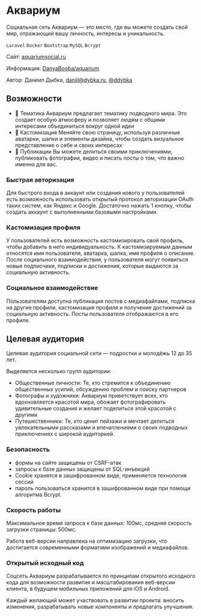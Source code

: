 # Аквариум

Социальная сеть Аквариум — это место, где вы можете создать свой мир, отражающий вашу личность, интересы и уникальность.

`Laravel` `Docker` `Bootstrap` `MySQL` `Bcrypt` 

Сайт: [aquariumsocial.ru](https://aquariumsocial.ru)

Информация: [DanyaBooba/aquarium](https://github.com/DanyaBooba/aquarium)

Автор: Даниил Дыбка, daniil@dybka.ru, [@ddybka](https://ddybka.t.me)

## Возможности

- 🐬 Тематика Аквариум предлагает тематику подводного мира. Это создает особую атмосферу и позволяет людям с общими интересами объединиться вокруг одной идеи
- 🎨 Кастомизация Меняйте свою страницу, используя различные аватарки, шапки и элементы дизайна, чтобы создать визуальное представление о себе и своих интересах
- 📸 Публикации Вы можете делиться своими приключениями, публиковать фотографии, видео и писать посты о том, что важно именно для вас.

### Быстрая авторизация

Для быстрого входа в аккаунт или создания нового у пользователей есть возможность использовать открытый протокол авторизации OAuth таких систем, как Яндекс и Google. Достаточно нажать 1 кнопку, чтобы создать аккаунт с выполненными базовыми настройками.

### Кастомизация профиля

У пользователей есть возможность кастомизировать свой профиль, чтобы добавить в него индивидуальность. К кастомизируемым данным относятся имя пользователя, аватарка, шапка, имя профиля о описание. После социального взаимодействия, у пользователя могут появиться новые подписчики, подписки и достижения, которые выдаются за социальную активность.

### Социальное взаимодействие

Пользователям доступна публикация постов с медиафайлами, подписка на другие профили, кастомизация профиля и получение достижений за социальную активность. Посты пользователя отображаются в его профиле.

## Целевая аудитория

Целевая аудитория социальной сети — подростки и молодёжь 12 до 35 лет.

Выделяется несколько групп аудитории:

- Общественные личности: Те, кто стремится к объединению общественных усилий, обсуждению проблем и поиску партнеров
- Фотографы и художники: Аквариум приветствует всех, кто вдохновляется красотой мира, обожает фотографировать удивительные создания и желает поделиться этой красотой с другими
- Путешественники: Те, кто ценит пейзажи и мечтает делиться увлекательными рассказами и впечатлениями о своих подводных приключениях с широкой аудиторией.


### Безопасность

- формы на сайте защищены от CSRF-атак
- запросы к базе данных защищены от SQL-инъекций
- Cookie хранятся в зашифрованном виде, применяется технология сессий
- пароль пользоваться хранится в зашифрованном виде при помощи алгоритма Bcrypt.

### Скорость работы

Максимальное время запроса к базе данных: 100мс, средняя скорость загрузки страницы: 500мс.

Работа веб-версии направлена на оптимизацию загрузки, что достигается современными форматами изображений и медиафайлов.

### Открытый исходный код

Соцсеть Аквариум разрабатывается по принципам открытого исходного кода для возможности развития и масштабирования веб-версии клиента, в будущем мобильных приложений для iOS и Android.

Каждый желающий может участвовать в развитии проекта: вносить изменения, разрабатывать новые компоненты и предлагать улучшения.
